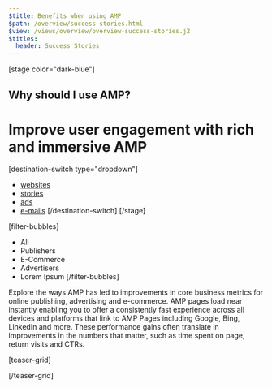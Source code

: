 ```yaml
---
$title: Benefits when using AMP
$path: /overview/success-stories.html
$view: /views/overview/overview-success-stories.j2
$titles:
  header: Success Stories
---
```


[stage color="dark-blue"]
<amp-img src="/static/img/browser-websites.png" height="1258" width="1258" layout="responsive" />
## Why should I use AMP?
# Improve user engagement with rich and immersive AMP
[destination-switch type="dropdown"]
- [websites](/content/amp-dev/overview/success-stories/websites.md)
- [stories](/content/amp-dev/overview/success-stories/stories.md)
- [ads](/content/amp-dev/overview/success-stories/ads.md)
- [e-mails](/content/amp-dev/overview/success-stories/e-mails.md)
[/destination-switch]
[/stage]

[filter-bubbles]
  - All
  - Publishers
  - E-Commerce
  - Advertisers
  - Lorem Ipsum
[/filter-bubbles]

<section class="main">
  <p>Explore the ways AMP has led to improvements in core business metrics for online publishing, advertising and e-commerce. AMP pages load near instantly enabling you to offer a consistently fast experience across all devices and platforms that link to AMP Pages including Google, Bing, LinkedIn and more. These performance gains often translate in improvements in the numbers that matter, such as time spent on page, return visits and CTRs.</p>
</section>

[teaser-grid]
[](content/shared/fill-ins/success-story.md)
[](content/shared/fill-ins/success-story-4.md)
[](content/shared/fill-ins/success-story-3.md)
[](content/shared/fill-ins/success-story.md)
[](content/shared/fill-ins/success-story-2.md)
[](content/shared/fill-ins/success-story-4.md)

[/teaser-grid]